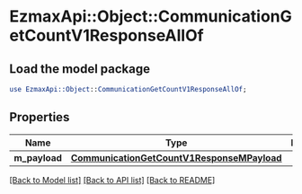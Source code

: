 # EzmaxApi::Object::CommunicationGetCountV1ResponseAllOf

## Load the model package
```perl
use EzmaxApi::Object::CommunicationGetCountV1ResponseAllOf;
```

## Properties
Name | Type | Description | Notes
------------ | ------------- | ------------- | -------------
**m_payload** | [**CommunicationGetCountV1ResponseMPayload**](CommunicationGetCountV1ResponseMPayload.md) |  | 

[[Back to Model list]](../README.md#documentation-for-models) [[Back to API list]](../README.md#documentation-for-api-endpoints) [[Back to README]](../README.md)


